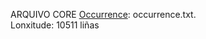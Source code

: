 
ARQUIVO CORE [Occurrence](http://rs.tdwg.org/dwc/terms/Occurrence): occurrence.txt.  
Lonxitude: 10511 liñas